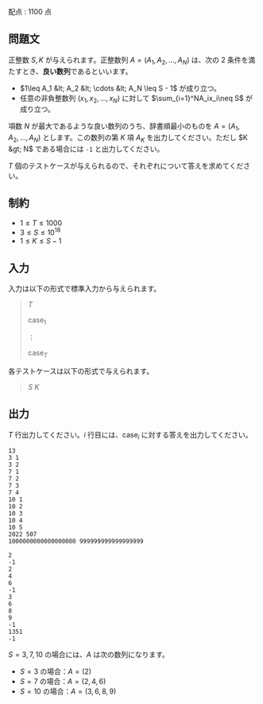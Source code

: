 配点 : $1100$ 点

## 問題文

正整数 $S, K$ が与えられます。正整数列 $A = (A_1, A_2, \ldots, A_N)$ は、次の $2$ 条件を満たすとき、**良い数列**であるといいます。

- $1\leq A_1 &lt; A_2 &lt; \cdots &lt; A_N \leq S - 1$ が成り立つ。
- 任意の非負整数列 $(x_1, x_2, \ldots, x_N)$ に対して $\sum_{i=1}^NA_ix_i\neq S$ が成り立つ。

項数 $N$ が最大であるような良い数列のうち、辞書順最小のものを $A = (A_1, A_2, \ldots, A_N)$ とします。この数列の第 $K$ 項 $A_K$ を出力してください。ただし $K &gt; N$ である場合には `-1` と出力してください。

$T$ 個のテストケースが与えられるので、それぞれについて答えを求めてください。

## 制約

- $1\leq T\leq 1000$
- $3\leq S\leq 10^{18}$
- $1\leq K \leq S - 1$

## 入力

入力は以下の形式で標準入力から与えられます。

> $T$
> 
> $\text{case}_1$
> 
> $\vdots$
> 
> $\text{case}_T$

各テストケースは以下の形式で与えられます。

> $S$ $K$

## 出力

$T$ 行出力してください。$i$ 行目には、$\text{case}_i$ に対する答えを出力してください。

```input1
13
3 1
3 2
7 1
7 2
7 3
7 4
10 1
10 2
10 3
10 4
10 5
2022 507
1000000000000000000 999999999999999999
```

```output1
2
-1
2
4
6
-1
3
6
8
9
-1
1351
-1
```

$S = 3, 7, 10$ の場合には、$A$ は次の数列になります。

- $S=3$ の場合：$A = (2)$
- $S=7$ の場合：$A = (2,4,6)$
- $S=10$ の場合：$A = (3,6,8,9)$